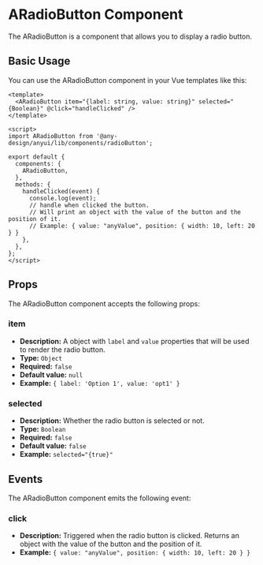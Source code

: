 # ARadioButton Component

The ARadioButton is a component that allows you to display a radio button.

## Basic Usage

You can use the ARadioButton component in your Vue templates like this:

```vue
<template>
  <ARadioButton item="{label: string, value: string}" selected="{Boolean}" @click="handleClicked" />
</template>

<script>
import ARadioButton from '@any-design/anyui/lib/components/radioButton';

export default {
  components: {
    ARadioButton,
  },
  methods: {
    handleClicked(event) {
      console.log(event);
      // handle when clicked the button.
      // Will print an object with the value of the button and the position of it.
      // Example: { value: "anyValue", position: { width: 10, left: 20 } }
    },
  },
};
</script>
```

## Props

The ARadioButton component accepts the following props:

### item

- **Description:** A object with `label` and `value` properties that will be used to render the radio button.
- **Type:** `Object`
- **Required:** `false`
- **Default value:** `null`
- **Example:** `{ label: 'Option 1', value: 'opt1' }`

### selected

- **Description:** Whether the radio button is selected or not.
- **Type:** `Boolean`
- **Required:** `false`
- **Default value:** `false`
- **Example:** `selected="{true}"`

## Events

The ARadioButton component emits the following event:

### click

- **Description:** Triggered when the radio button is clicked. Returns an object with the value of the button and the position of it.
- **Example:** `{ value: "anyValue", position: { width: 10, left: 20 } }`
